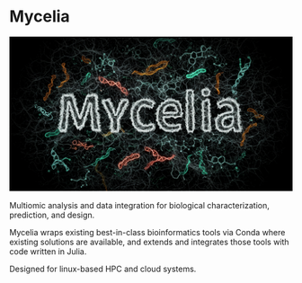 # Mycelia

![](banner-logo.jpg)

Multiomic analysis and data integration for biological characterization, prediction, and  design.

Mycelia wraps existing best-in-class bioinformatics tools via Conda where existing solutions are available, and extends and integrates those tools with code written in Julia.

Designed for linux-based HPC and cloud systems.